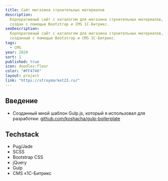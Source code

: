 ```yaml
---
title: Сайт магазина строительных материалов
description:
  Корпоративный сайт с каталогом для магазина строительных материалов,
  создан с помощью Bootstrap и CMS 1С-Битрикс.
seoDescription:
  Корпоративный сайт с каталогом для магазина строительных материалов,
  созданный с помощью Bootstrap и CMS 1С-Битрикс.
tags:
  - CMS
year: 2020
sort: 1
published: true
icon: doodles:floor
color: "#FF4746"
layout: project
link: "https://stroymarket23.ru/"
---
```


## Введение

- Созданный мной шаблон Gulp.js, который я использовал для разработки: [github.com/koshacha/gulp-boilerplate](https://github.com/koshacha/gulp-boilerplate)

## Techstack

- Pug/Jade
- SCSS
- Bootstrap CSS
- jQuery
- Gulp
- CMS «1С-Битрикс
